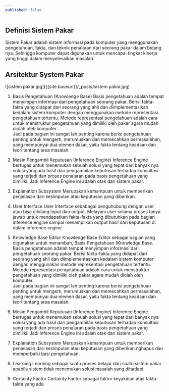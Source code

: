 ```yaml
---
published: false
---
```

## Definisi Sistem Pakar

Sistem Pakar adalah sistem informasi pada komputer yang menggunakan pengetahuan, fakta, dan teknik penalaran dari seorang pakar dalam bidang nya. Sehingga komputer dapat digunakan untuk mencapai tingkat kinerja yang tinggi dalam menyelesaikan masalah.

## Arsitektur System Pakar

![sistem pakar.jpg]({{site.baseurl}}/_posts/sistem pakar.jpg)

1. Basis Pengetahuan (Knowledge Base)
Basis pengetahuan adalah tempat menyimpan informasi dari pengetahuan seorang pakar. Berisi fakta-fakta yang didapat dari seorang yang ahli dan diimplementasikan kedalam sistem komputer dengan menggunakan metode representasi pengetahuan tertentu. Metode representasi pengetahuan adalah cara untuk menstruktur pengetahuan yang dimiliki oleh pakar agara mudah diolah oleh komputer.  
Jadi pada bagian ini sangat lah penting karena berisi pengetahuan penting untuk  mengerti, merumuskan dan memecahkan permasalahan, yang mempunyai dua elemen dasar, yaitu fakta tentang keadaan dan teori tentang area masalah.

2. Mesin Pengambil Keputusan (Inference Engine)
Inference Engine bertugas untuk menemukan sebuah solusi yang tepat dari banyak nya solusi yang ada hasil dari pengambilan keputusan terhadap konsultasi yang terjadi dan proses penalaran pada basis pengetahuan yang dimiliki. Jadi Inference Engine ini adalah otak dari sistem pakar.

3. Explanation Subsystem
Merupakan kemampuan untuk memberikan penjelasan dari kesimpulan atau keputusan yang diberikan.

4. User Interface
User Interface sebabagai penguhubung dengan user atau bisa dibilang input dan output. Melayani user selama proses tanya jawab untuk mendapatkan fakta-fakta yang dibutuhkan pada bagian inference engine sampai menampilkan output hasil dari keputusan di dalam inference engine.

5. Knowledge Base Editor
Knowledge Base Editor sebagai bagian yang digunakan untuk menambah, Basis Pengetahuan (Knowledge Base. Basis pengetahuan adalah tempat menyimpan informasi dari pengetahuan seorang pakar. Berisi fakta-fakta yang didapat dari seorang yang ahli dan diimplementasikan kedalam sistem komputer dengan menggunakan metode representasi pengetahuan tertentu. Metode representasi pengetahuan adalah cara untuk menstruktur pengetahuan yang dimiliki oleh pakar agara mudah diolah oleh komputer.  
Jadi pada bagian ini sangat lah penting karena berisi pengetahuan penting untuk  mengerti, merumuskan dan memecahkan permasalahan, yang mempunyai dua elemen dasar, yaitu fakta tentang keadaan dan teori tentang area masalah.

6. Mesin Pengambil Keputusan (Inference Engine)
Inference Engine bertugas untuk menemukan sebuah solusi yang tepat dari banyak nya solusi yang ada hasil dari pengambilan keputusan terhadap konsultasi yang terjadi dan proses penalaran pada basis pengetahuan yang dimiliki. Jadi Inference Engine ini adalah otak dari sistem pakar.

7. Explanation Subsystem
Merupakan kemampuan untuk memberikan penjelasan dari kesimpulan atau keputusan yang diberikan.nghapus dan memperbaiki basi pengetahuan.

8. Learning
Learning sebagai suatu proses belajar dari suatu sistem pakar apabila sistem tidak menemukan solusi masalah yang dihadapi.

9. Certainty Factor 
Certainty Factor sebagai faktor keyakinan atas fakta-fakta yang ada.
